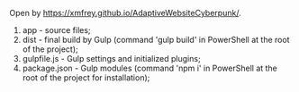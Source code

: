 Open by https://xmfrey.github.io/AdaptiveWebsiteCyberpunk/.

1. app - source files;
2. dist - final build by Gulp (command 'gulp build' in PowerShell at the root of the project);
3. gulpfile.js - Gulp settings and initialized plugins;
4. package.json - Gulp modules (command 'npm i' in PowerShell at the root of the project for installation);
